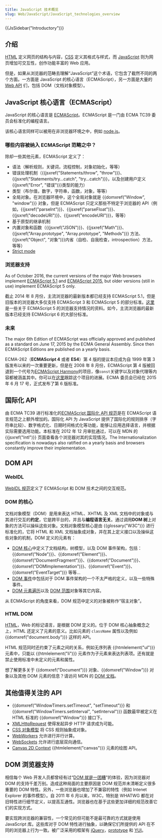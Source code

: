 ```yaml
---
title: JavaScript 技术概览
slug: Web/JavaScript/JavaScript_technologies_overview
---
```

{{JsSidebar("Introductory")}}

## 介绍

[HTML](/zh-CN/docs/Web/HTML) 定义网页的结构与内容，[CSS](/zh-CN/docs/Web/CSS) 定义其格式与样式，而 [JavaScript](/zh-CN/docs/Web/JavaScript) 则为网页增加可交互性，创作功能丰富的 Web 应用。

但是，如果从浏览器的范畴去理解“JavaScript”这个术语，它包含了截然不同的两个方面。一方面是 JavaScript 的核心语言（ECMAScript），另一方面是大量的 [Web API](/zh-CN/docs/Web/Reference/API) 们，包括 DOM（文档对象模型）。

## JavaScript 核心语言（ECMAScript）

JavaScript 的核心语言是 [ECMAScript](/zh-CN/docs/JavaScript/Language_Resources)。ECMAScript 是一门由 ECMA TC39 委员会标准化的编程语言。

该核心语言同样可以被用在非浏览器环境之中，例如 [node.js](https://nodejs.org/)。

### 哪些内容被纳入 ECMAScript 范畴之中？

除却一些其他元素，ECMAScript 定义了：

- 语法（解析规则，关键词，流程控制，对象初始化，等等）
- 错误处理机制（{{jsxref("Statements/throw", "throw")}}、 {{jsxref("Statements/try...catch", "try...catch")}}，以及创建用户定义{{jsxref("Error", "错误")}}类型的能力）
- 类型（布尔值，数字，字符串，函数，对象，等等）
- 全局对象。在浏览器环境中，这个全局对象就是 {{domxref("Window", "window")}} 对象，但是 ECMAScript 只定义那些不特定于浏览器的 API（例如，{{jsxref("parseInt")}}、{{jsxref("parseFloat")}}、{{jsxref("decodeURI")}}、{{jsxref("encodeURI")}}，等等）
- 基于原型的继承机制
- 内置对象和函数（{{jsxref("JSON")}}、{{jsxref("Math")}}、{{jsxref("Array.prototype", "Array.prototype", "Methods")}} 方法、{{jsxref("Object", "对象")}}内省（自检、自我检查，introspection）方法，等等）
- [Strict mode](/zh-CN/docs/Web/JavaScript/Reference/Strict_mode)

### 浏览器支持

As of October 2016, the current versions of the major Web browsers implement [ECMAScript 5.1](/zh-CN/docs/Web/JavaScript/New_in_JavaScript/ECMAScript_5_support_in_Mozilla) and [ECMAScript 2015](/zh-CN/docs/Web/JavaScript/New_in_JavaScript/ECMAScript_2015_support_in_Mozilla), but older versions (still in use) implement ECMAScript 5 only.

截止 2014 年 8 月份，主流浏览器的最新版本都已经支持 ECMAScript 5.1，但是旧版本的浏览器大多仅支持 ECMAScript 3 和 ECMAScript 5 的部分标准。[这里](http://kangax.github.com/es5-compat-table/)是一些关于 ECMAScript 5 的浏览器支持情况的资料。如今，主流浏览器的最新版本已经支持 ECMAScript 6 的大部分标准。

### 未来

The major 6th Edition of ECMAScript was officially approved and published as a standard on June 17, 2015 by the ECMA General Assembly. Since then ECMAScript Editions are published on a yearly basis.

ECMA-262（**ECMAScript 4** 或者 **ES4**）第 4 版的提议本应成为自 1999 年第 3 版发布以来的一次重要更新，但是在 2008 年 8 月份，ECMAScript 第 4 版被回退到一个代号为[ECMAScript Harmony](http://en.wikipedia.org/wiki/ECMAScript#ECMAScript_Harmony)的项目，像`const`关键字以及对象代理等内容都被涵盖其中。你可以在[这里](http://wiki.ecmascript.org/doku.php)跟踪这个项目的进展。ECMA 委员会已经在 2015 年 6 月 17 号，正式发布了第 6 版标准。

## 国际化 API

由 ECMA TC39 进行标准化的[ECMAScript 国际化 API 规范](http://ecma-international.org/ecma-402/1.0/)是在 ECMAScript 语言规范之上额外增加的。国际化 API 为 JavaScript 提供了国际化的规则排序（字符串比较）、数字格式化、日期时间格式化等功能，能够让应用选择语言，并根据实际需要选用功能。本标准在 2012 年 12 月审批通过，可以在 MDN 的 {{jsxref("Intl")}} 页面查看各个浏览器对其的实现情况。The Internationalization specification is nowadays also ratified on a yearly basis and browsers constantly improve their implementation.

## DOM API

### WebIDL

[WebIDL 规范](http://dev.w3.org/2006/webapi/WebIDL/)定义了 ECMAScript 和 DOM 技术之间的交互规范。

### DOM 的核心

文档对象模型（DOM）是用来表达 HTML、XHTML 及 XML 文档中的对象或与其进行交互的**约定**，它是跨平台的，并且与**编程语言无关**。通过调用**DOM 树**上对象的方法可以操纵这些对象。文档对象模型核心是由 {{glossary("W3C")}} 进行标准化的，它将 HTML 和 XML 文档抽象成对象，并在其上定义接口以及操纵这些对象的机制，DOM 定义的元素有：

- [DOM 核心](http://dvcs.w3.org/hg/domcore/raw-file/tip/Overview.html)中定义了文档结构，树模型，以及 DOM 事件架构，包括： {{domxref("Node")}}、{{domxref("Element")}}、{{domxref("DocumentFragment")}}、{{domxref("Document")}}、{{domxref("DOMImplementation")}}、{{domxref("Event")}}、{{domxref("EventTarget")}} 等等…
- [DOM 事件](http://dev.w3.org/2006/webapi/DOM-Level-3-Events/html/DOM3-Events.html)中包括对于 DOM 事件架构的一个不太严格的定义，以及一些特殊事件。
- [DOM 元素遍历](http://www.w3.org/TR/DOM-Level-2-Traversal-Range/traversal.html)以及 [DOM 范围](http://html5.org/specs/dom-range.html)对象等其它内容。

从 ECMAScript 的角度来看，DOM 规范中定义的对象被称作“宿主对象”。

### HTML DOM

[HTML](http://www.whatwg.org/html)，Web 的标记语言，是根据 DOM 定义的。位于 DOM 核心抽象概念之上，HTML 还定义了元素的意义。比如元素的 `className` 属性以及例如 {{domxref("document.body")}} 这样的 API。

HTML 规范同时还约束了元素之间的关系，例如无序列表 {{htmlelement("ul")}} 元素中，只能以 {{htmlelement("li")}} 元素作为子元素来表达列表项。还有就是禁止使用标准中未定义的元素和属性。

想了解更多关于 {{domxref("Document")}} 对象、{{domxref("Window")}} 对象以及其他 DOM 元素的信息？请访问 MDN 的 [DOM 文档](/zh-CN/docs/Web/API/Document_Object_Model)。

## 其他值得关注的 API

- {{domxref("WindowTimers.setTimeout", "setTimeout")}} 和 {{domxref("WindowTimers.setInterval", "setInterval")}} 函数最早被定义在 HTML 标准的 {{domxref("Window")}} 接口下。
- [XMLHttpRequest](http://dev.w3.org/2006/webapi/XMLHttpRequest-2/) 使得发起异步 HTTP 请求成为可能。
- [CSS 对象模型](http://dev.w3.org/csswg/cssom/) 将 CSS 规则抽象成对象。
- [WebWorkers](http://www.whatwg.org/specs/web-workers/current-work/) 允许进行并行计算。
- [WebSockets](http://www.whatwg.org/C/#network) 允许进行底层双向通信。
- [Canvas 2D Context](http://www.whatwg.org/html/#2dcontext) {{htmlelement("canvas")}} 元素的绘图 API。

## DOM 浏览器支持

相信每个 Web 开发人员都曾经有过“[DOM 就是一团糟](http://ejohn.org/blog/the-dom-is-a-mess/)”的体验，因为浏览器对 DOM 的支持千差万别。造成这种局面的主要原因是 DOM 规范并未清晰定义很多重要的 DOM 特性。另外，一些浏览器也增加了不兼容的特性（例如 Intenet Explorer 的事件模型）。自 2011 年 6 月以来，W3C，特别是 WHATWG 都在对旧特性进行细节定义，以提高互通性。浏览器也在基于这些更加详细的规范改善它们的实现方式。

要实现跨浏览器的兼容性，一个常见的但可能不是最可靠的方式就是使用 JavaScript 库。这些库对于 DOM 特性进行抽象，以确保它们所提供的 API 在不同的浏览器上行为一致。被广泛采用的框架有 [jQuery](http://jquery.com/)，[prototype](http://www.prototypejs.org/) 和 [YUI](http://developer.yahoo.com/yui/)。
